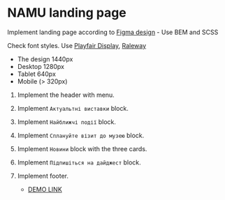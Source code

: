 # NAMU landing page
Implement landing page according to [Figma design](https://www.figma.com/file/HL3XGt5ZatvJoYBhOaWY5x/museum-prototype?node-id=323%3A1957) - Use BEM and SCSS

Check font styles. Use [Playfair Display](https://fonts.google.com/specimen/Playfair+Display?query=Playfair+Display), [Raleway](https://fonts.google.com/specimen/Raleway?query=Raleway)

- The design 1440px
- Desktop 1280px
- Tablet 640px
- Mobile (> 320px)

1. Implement the header with menu.
2. Implement `Актуальтні виставки` block.
3. Implement `Найближчі події` block.
4. Implement `Сплануйте візит до музею` block.
5. Implement `Новини` block with the three cards.
6. Implement `Підпишіться на дайджест` block.
7. Implement footer.

    - [DEMO LINK](https://PastolNapas.github.io/NAMU-landing/)
